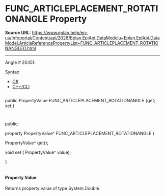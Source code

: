 # FUNC_ARTICLEPLACEMENT_ROTATIONANGLE Property

**Source URL:** https://www.eplan.help/en-us/Infoportal/Content/api/2026/Eplan.EplApi.DataModelu~Eplan.EplApi.DataModel.ArticleReferencePropertyList~FUNC_ARTICLEPLACEMENT_ROTATIONANGLE().html

---

Angle # 20451.

Syntax

- [C#](#i-syntax-CS)
- [C++/CLI](#i-syntax-CPP2005)

```
```
public PropertyValue FUNC_ARTICLEPLACEMENT_ROTATIONANGLE {get; set;}
```
```

```
```
public:

property PropertyValue^ FUNC_ARTICLEPLACEMENT_ROTATIONANGLE {

   PropertyValue^ get();

   void set (    PropertyValue^ value);

}
```
```

#### Property Value

Returns property value of type System.Double.
